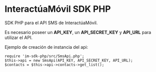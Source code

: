 InteractúaMóvil SDK PHP
=======================

SDK PHP para el API SMS de InteractúaMóvil.

Es necesario poseer un **API_KEY**, un **API_SECRET_KEY** y **API_URL**
para utilizar el API.

Ejemplo de creación de instancia del api:

    require 'im-sdk-php/src/SmsApi.php';
    $this->api = new SmsApi(API_KEY, API_SECRET_KEY, API_URL);
    $contacts = $this->api->contacts->get_list();
